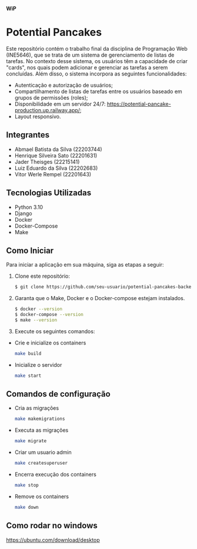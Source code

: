 **WiP**
# Potential Pancakes


Este repositório contém o trabalho final da disciplina de Programação Web (INE5646), que se trata de um sistema de gerenciamento de listas de tarefas. No contexto desse sistema, os usuários têm a capacidade de criar "cards", nos quais podem adicionar e gerenciar as tarefas a serem concluídas. Além disso, o sistema incorpora as seguintes funcionalidades:
 - Autenticação e autorização de usuários; 
 - Compartilhamento de listas de tarefas entre os usuários baseado em grupos de permissões (roles);
 - Disponibilidade em um servidor 24/7: https://potential-pancake-production.up.railway.app/;
 - Layout responsivo.

## Integrantes
 - Abmael Batista da Silva (22203744)
 - Henrique Silveira Sato (22201631)
 - Jader Theisges (22215141)
 - Luiz Eduardo da Silva (22202683)
 - Vitor Werle Rempel (22201643)

## Tecnologias Utilizadas

- Python 3.10
- Django
- Docker
- Docker-Compose
- Make

## Como Iniciar

Para iniciar a aplicação em sua máquina, siga as etapas a seguir:

1. Clone este repositório:

   ```bash
   $ git clone https://github.com/seu-usuario/potential-pancakes-backend.git

2. Garanta que o Make, Docker e o Docker-compose estejam instalados.
   ```bash
   $ docker --version
   $ docker-compose --version
   $ make --version

3. Execute os seguintes comandos:
- Crie e inicialize os containers
   ```bash
   make build
   ```
- Inicialize o servidor
    ```bash
    make start
    ```
  
## Comandos de configuração
- Cria as migrações
    ```bash
    make makemigrations
    ```
- Executa as migrações
    ```bash
    make migrate
    ```
- Criar um usuario admin
    ```bash
    make createsuperuser
    ```
- Encerra execução dos containers
    ```bash
    make stop
    ```
- Remove os containers
    ```bash
    make down
    ```

## Como rodar no windows 
 https://ubuntu.com/download/desktop